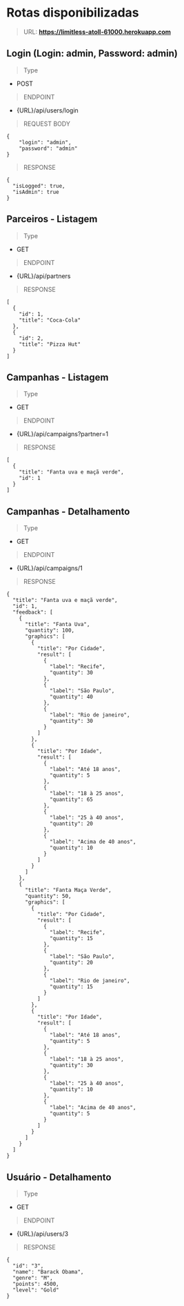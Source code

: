 # Rotas disponibilizadas

>URL: **https://limitless-atoll-61000.herokuapp.com**

## Login (Login: admin, Password: admin)

>Type
- POST
>ENDPOINT 
- {URL}/api/users/login
>REQUEST BODY
```
{
	"login": "admin",
	"password": "admin"
}
```
>RESPONSE
```
{
  "isLogged": true,
  "isAdmin": true
}
```

## Parceiros - Listagem

>Type
- GET
>ENDPOINT 
- {URL}/api/partners
>RESPONSE
```
[
  {
    "id": 1,
    "title": "Coca-Cola"
  },
  {
    "id": 2,
    "title": "Pizza Hut"
  }
]
```
## Campanhas - Listagem

>Type
- GET
>ENDPOINT 
- {URL}/api/campaigns?partner=1
>RESPONSE
```
[
  {
    "title": "Fanta uva e maçã verde",
    "id": 1
  }
]
```
## Campanhas - Detalhamento

>Type
- GET
>ENDPOINT 
- {URL}/api/campaigns/1
>RESPONSE
```
{
  "title": "Fanta uva e maçã verde",
  "id": 1,
  "feedback": [
    {
      "title": "Fanta Uva",
      "quantity": 100,
      "graphics": [
        {
          "title": "Por Cidade",
          "result": [
            {
              "label": "Recife",
              "quantity": 30
            },
            {
              "label": "São Paulo",
              "quantity": 40
            },
            {
              "label": "Rio de janeiro",
              "quantity": 30
            }
          ]
        },
        {
          "title": "Por Idade",
          "result": [
            {
              "label": "Até 18 anos",
              "quantity": 5
            },
            {
              "label": "18 à 25 anos",
              "quantity": 65
            },
            {
              "label": "25 à 40 anos",
              "quantity": 20
            },
            {
              "label": "Acima de 40 anos",
              "quantity": 10
            }
          ]
        }
      ]
    },
    {
      "title": "Fanta Maça Verde",
      "quantity": 50,
      "graphics": [
        {
          "title": "Por Cidade",
          "result": [
            {
              "label": "Recife",
              "quantity": 15
            },
            {
              "label": "São Paulo",
              "quantity": 20
            },
            {
              "label": "Rio de janeiro",
              "quantity": 15
            }
          ]
        },
        {
          "title": "Por Idade",
          "result": [
            {
              "label": "Até 18 anos",
              "quantity": 5
            },
            {
              "label": "18 à 25 anos",
              "quantity": 30
            },
            {
              "label": "25 à 40 anos",
              "quantity": 10
            },
            {
              "label": "Acima de 40 anos",
              "quantity": 5
            }
          ]
        }
      ]
    }
  ]
}
```

## Usuário - Detalhamento

>Type
- GET
>ENDPOINT 
- {URL}/api/users/3
>RESPONSE
```
{
  "id": "3",
  "name": "Barack Obama",
  "genre": "M",
  "points": 4500,
  "level": "Gold"
}
```
